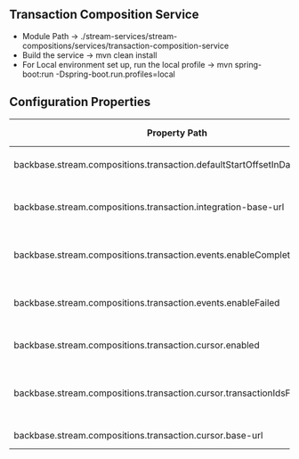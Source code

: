 ## Transaction Composition Service
* Module Path -> ./stream-services/stream-compositions/services/transaction-composition-service
* Build the service -> mvn clean install
* For Local environment set up, run the local profile -> mvn spring-boot:run -Dspring-boot.run.profiles=local

## Configuration Properties

| Property Path  | Property Description |
   | ------------- | ------------- |
backbase.stream.compositions.transaction.defaultStartOffsetInDays | The Transaction Cursor default start date
backbase.stream.compositions.transaction.integration-base-url | The Integration base url, which pulls the data from core
backbase.stream.compositions.transaction.events.enableCompleted | The toggle for enabling events on composition completion
backbase.stream.compositions.transaction.events.enableFailed | The toggle for enabling events on composition failure
backbase.stream.compositions.transaction.cursor.enabled | The toggle for cursor to be enabled/disabled
backbase.stream.compositions.transaction.cursor.transactionIdsFilterEnabled | The toggle to enable/disable upserting transaction Id's to the Cursor
backbase.stream.compositions.transaction.cursor.base-url | The transaction cursor base url

